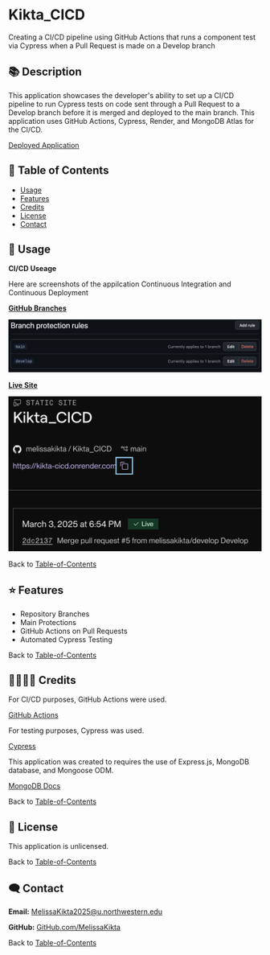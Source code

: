 # Kikta_CICD
Creating a CI/CD pipeline using GitHub Actions that runs a component test via Cypress when a Pull Request is made on a Develop branch


## 📚 Description
This application showcases the developer's ability to set up a CI/CD pipeline to run Cypress tests on code sent through a Pull Request to a Develop branch before it is merged and deployed to the main branch. This application uses GitHub Actions, Cypress, Render, and MongoDB Atlas for the CI/CD. 

[Deployed Application]() 

## 🚀 Table of Contents
  * [Usage](#📝-Usage)
  * [Features](#⭐-features)
  * [Credits](#🫱🏽‍🫲🏾-credits)
  * [License](#📃-license)
  * [Contact](#🗨️-contact)

## 📝 Usage
<strong>CI/CD Useage</strong>

Here are screenshots of the appilcation Continuous Integration and Continuous Deployment 

<u><strong>GitHub Branches</strong></u>

![Navigation](./assets/images/branches.png)


<u><strong>Live Site</strong></u>

![Navigation](./assets/images/live.png)


Back to [Table-of-Contents](#🚀-table-of-contents)


## ⭐ Features

  * Repository Branches
  * Main Protections
  * GitHub Actions on Pull Requests
  * Automated Cypress Testing


Back to [Table-of-Contents](#🚀-table-of-contents)


## 🫱🏽‍🫲🏾 Credits

For CI/CD purposes, GitHub Actions were used.

[GitHub Actions](https://github.com/features/actions)

For testing purposes, Cypress was used. 

[Cypress](https://docs.cypress.io/app/get-started/why-cypress)

This application was created to requires the use of Express.js, MongoDB database, and Mongoose ODM. 

[MongoDB Docs](https://www.mongodb.com/docs/)

Back to [Table-of-Contents](#🚀-table-of-contents)


## 📃 License
This application is unlicensed. 

Back to [Table-of-Contents](#🚀-table-of-contents)


## 🗨️ Contact

  <strong>Email:</strong> [MelissaKikta2025@u.northwestern.edu](mailto:MelissaKikta@u.northwestern.edu)
  
  <strong>GitHub:</strong> [GitHub.com/MelissaKikta](https://github.com/melissakikta)

Back to [Table-of-Contents](#🚀-table-of-contents)
